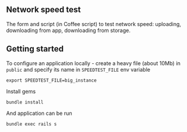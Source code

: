 ## Network speed test
The form and script (in Coffee script) to test network speed: uploading, downloading from app, downloading from storage.

## Getting started
To configure an application locally - create a heavy file (about 10Mb) in `public` and specify its name in `SPEEDTEST_FILE` env variable

    export SPEEDTEST_FILE=big_instance

Install gems

    bundle install

And application can be run

    bundle exec rails s
